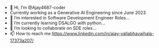 - 👋 Hi, I’m @Ajay4687-coder
- Currently working as a Generative AI Engineering since June 2023
- 👀 I’m interested in Software Development Engineer Roles...
- 🌱 I’m currently learning DSALGO with python...
- 💞️ I’m looking to collaborate on SDE roles...
- 📫 How to reach me https://www.linkedin.com/in/ajay-vallabhavajhala-17373a207/

<!---
Ajay4687-coder/Ajay4687-coder is a ✨ special ✨ repository because its `README.md` (this file) appears on your GitHub profile.
You can click the Preview link to take a look at your changes.
--->
